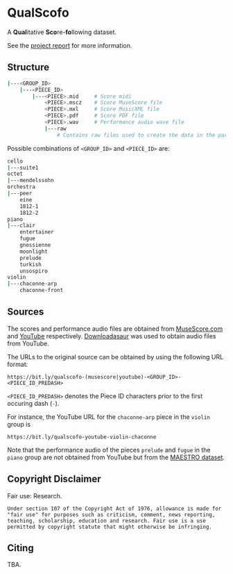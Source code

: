 # QualScofo

A **Qual**itative **Sco**re-**fo**llowing dataset.

See the [project report](https://github.com/flippy-fyp/flippy-report/blob/main/main.pdf) for more information.

## Structure

```bash
|---<GROUP_ID>
    |---<PIECE_ID>
        |---<PIECE>.mid     # Score midi
            <PIECE>.mscz    # Score MuseScore file
            <PIECE>.mxl     # Score MusicXML file
            <PIECE>.pdf     # Score PDF file
            <PIECE>.wav     # Performance audio wave file
            |---raw
                # Contains raw files used to create the data in the parent directory (e.g. full preformance mp3, full MuseScore file, etc.)
```

Possible combinations of `<GROUP_ID>` and `<PIECE_ID>` are:

```bash
cello
|---suite1
octet
|---mendelssohn
orchestra
|---peer
    eine
    1812-1
    1812-2
piano
|---clair
    entertainer
    fugue
    gnossienne
    moonlight
    prelude
    turkish
    unsospiro
violin
|---chaconne-arp
    chaconne-front
```

## Sources

The scores and performance audio files are obtained from [MuseScore.com](https://musescore.com) and [YouTube](https://youtube.com) respectively. [Downloadasaur](https://www.downloadasaur.com) was used to obtain audio files from YouTube.

The URLs to the original source can be obtained by using the following URL format:
```
https://bit.ly/qualscofo-(musescore|youtube)-<GROUP_ID>-<PIECE_ID_PREDASH>
```

`<PIECE_ID_PREDASH>` denotes the Piece ID characters prior to the first occuring dash (`-`).

For instance, the YouTube URL for the `chaconne-arp` piece in the `violin` group is 
```
https://bit.ly/qualscofo-youtube-violin-chaconne
```

Note that the performance audio of the pieces `prelude` and `fugue` in the `piano` group are not obtained from YouTube but from the [MAESTRO dataset](https://magenta.tensorflow.org/datasets/maestro).

## Copyright Disclaimer

Fair use: Research.

```
Under section 107 of the Copyright Act of 1976, allowance is made for "fair use" for purposes such as criticism, comment, news reporting, teaching, scholarship, education and research. Fair use is a use permitted by copyright statute that might otherwise be infringing.
```

## Citing

TBA.
